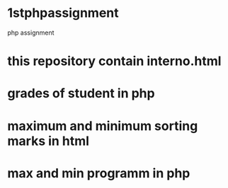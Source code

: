# 1stphpassignment
php assignment
# this repository contain interno.html 
# grades of student in php
# maximum and minimum sorting marks in html
# max and min programm in php
